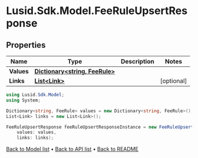 # Lusid.Sdk.Model.FeeRuleUpsertResponse

## Properties

Name | Type | Description | Notes
------------ | ------------- | ------------- | -------------
**Values** | [**Dictionary&lt;string, FeeRule&gt;**](FeeRule.md) |  | 
**Links** | [**List&lt;Link&gt;**](Link.md) |  | [optional] 

```csharp
using Lusid.Sdk.Model;
using System;

Dictionary<string, FeeRule> values = new Dictionary<string, FeeRule>();
List<Link> links = new List<Link>();

FeeRuleUpsertResponse feeRuleUpsertResponseInstance = new FeeRuleUpsertResponse(
    values: values,
    links: links);
```

[Back to Model list](../README.md#documentation-for-models) &#8226; [Back to API list](../README.md#documentation-for-api-endpoints) &#8226; [Back to README](../README.md)
